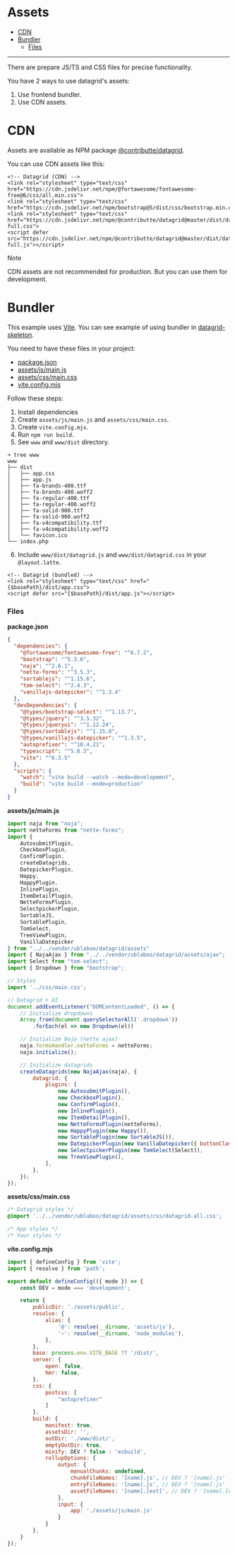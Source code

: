 # Assets

- [CDN](#cdn)
- [Bundler](#bundler)
    - [Files](#files)

-----

There are prepare JS/TS and CSS files for precise functionality.

You have 2 ways to use datagrid's assets:

1. Use frontend bundler.
2. Use CDN assets.

# CDN

Assets are available as NPM package [@contributte/datagrid](https://www.npmjs.com/package/@contributte/datagrid).

You can use CDN assets like this:

```latte
<!-- Datagrid (CDN) -->
<link rel="stylesheet" type="text/css" href="https://cdn.jsdelivr.net/npm/@fortawesome/fontawesome-free@6/css/all.min.css">
<link rel="stylesheet" type="text/css" href="https://cdn.jsdelivr.net/npm/bootstrap@5/dist/css/bootstrap.min.css">
<link rel="stylesheet" type="text/css" href="https://cdn.jsdelivr.net/npm/@contributte/datagrid@master/dist/datagrid-full.css">
<script defer src="https://cdn.jsdelivr.net/npm/@contributte/datagrid@master/dist/datagrid-full.js"></script>
```

> [!NOTE]
> CDN assets are not recommended for production. But you can use them for development.

# Bundler

This example uses [Vite](https://vitejs.dev). You can see example of using bundler in [datagrid-skeleton](https://github.com/contributte/datagrid-skeleton).

You need to have these files in your project:

- [package.json](https://github.com/contributte/datagrid-skeleton/blob/master/package.json)
- [assets/js/main.js](https://github.com/contributte/datagrid-skeleton/blob/master/assets/js/main.js)
- [assets/css/main.css](https://github.com/contributte/datagrid-skeleton/blob/master/assets/css/main.css)
- [vite.config.mjs](https://github.com/contributte/datagrid-skeleton/blob/master/vite.config.mjs)

Follow these steps:

1. Install dependencies
2. Create `assets/js/main.js` and `assets/css/main.css`.
3. Create `vite.config.mjs`.
4. Run `npm run build`.
5. See `www` and `www/dist` directory.

  ```
  ➜ tree www
  www
  ├── dist
  │   ├── app.css
  │   ├── app.js
  │   ├── fa-brands-400.ttf
  │   ├── fa-brands-400.woff2
  │   ├── fa-regular-400.ttf
  │   ├── fa-regular-400.woff2
  │   ├── fa-solid-900.ttf
  │   ├── fa-solid-900.woff2
  │   ├── fa-v4compatibility.ttf
  │   ├── fa-v4compatibility.woff2
  │   └── favicon.ico
  └── index.php
  ```

6. Include `www/dist/datagrid.js` and `www/dist/datagrid.css` in your `@layout.latte`.

  ```latte
  <!-- Datagrid (bundled) -->
  <link rel="stylesheet" type="text/css" href="{$basePath}/dist/app.css">
  <script defer src="{$basePath}/dist/app.js"></script>
  ```

### Files

**package.json**

```json
{
  "dependencies": {
    "@fortawesome/fontawesome-free": "^6.7.2",
    "bootstrap": "^5.3.6",
    "naja": "^2.6.1",
    "nette-forms": "^3.5.3",
    "sortablejs": "^1.15.6",
    "tom-select": "^2.4.3",
    "vanillajs-datepicker": "^1.3.4"
  },
  "devDependencies": {
    "@types/bootstrap-select": "^1.13.7",
    "@types/jquery": "^3.5.32",
    "@types/jqueryui": "^1.12.24",
    "@types/sortablejs": "^1.15.8",
    "@types/vanillajs-datepicker": "^1.3.5",
    "autoprefixer": "^10.4.21",
    "typescript": "^5.8.3",
    "vite": "^6.3.5"
  },
  "scripts": {
    "watch": "vite build --watch --mode=development",
    "build": "vite build --mode=production"
  }
}
```

**assets/js/main.js**

```js
import naja from "naja";
import netteForms from "nette-forms";
import {
	AutosubmitPlugin,
	CheckboxPlugin,
	ConfirmPlugin,
	createDatagrids,
	DatepickerPlugin,
	Happy,
	HappyPlugin,
	InlinePlugin,
	ItemDetailPlugin,
	NetteFormsPlugin,
	SelectpickerPlugin,
	SortableJS,
	SortablePlugin,
	TomSelect,
	TreeViewPlugin,
	VanillaDatepicker
} from "../../vendor/ublaboo/datagrid/assets"
import { NajaAjax } from "../../vendor/ublaboo/datagrid/assets/ajax";
import Select from "tom-select";
import { Dropdown } from "bootstrap";

// Styles
import '../css/main.css';

// Datagrid + UI
document.addEventListener("DOMContentLoaded", () => {
	// Initialize dropdowns
	Array.from(document.querySelectorAll('.dropdown'))
		.forEach(el => new Dropdown(el))

	// Initialize Naja (nette ajax)
	naja.formsHandler.netteForms = netteForms;
	naja.initialize();

	// Initialize datagrids
	createDatagrids(new NajaAjax(naja), {
		datagrid: {
			plugins: [
				new AutosubmitPlugin(),
				new CheckboxPlugin(),
				new ConfirmPlugin(),
				new InlinePlugin(),
				new ItemDetailPlugin(),
				new NetteFormsPlugin(netteForms),
				new HappyPlugin(new Happy()),
				new SortablePlugin(new SortableJS()),
				new DatepickerPlugin(new VanillaDatepicker({ buttonClass: 'btn' })),
				new SelectpickerPlugin(new TomSelect(Select)),
				new TreeViewPlugin(),
			],
		},
	});
});
```

**assets/css/main.css**

```css
/* Datagrid styles */
@import '../../vendor/ublaboo/datagrid/assets/css/datagrid-all.css';

/* App styles */
/* Your styles */
```

**vite.config.mjs**

```js
import { defineConfig } from 'vite';
import { resolve } from 'path';

export default defineConfig(({ mode }) => {
	const DEV = mode === 'development';

	return {
		publicDir: './assets/public',
		resolve: {
			alias: {
				'@': resolve(__dirname, 'assets/js'),
				'~': resolve(__dirname, 'node_modules'),
			},
		},
		base: process.env.VITE_BASE ?? '/dist/',
		server: {
			open: false,
			hmr: false,
		},
		css: {
			postcss: [
				"autoprefixer"
			]
		},
		build: {
			manifest: true,
			assetsDir: '',
			outDir: './www/dist/',
			emptyOutDir: true,
			minify: DEV ? false : 'esbuild',
			rollupOptions: {
				output: {
					manualChunks: undefined,
					chunkFileNames: '[name].js', // DEV ? '[name].js' : '[name]-[hash].js',
					entryFileNames: '[name].js', // DEV ? '[name].js' : '[name].[hash].js',
					assetFileNames: '[name].[ext]', // DEV ? '[name].[ext]' : '[name].[hash].[ext]',
				},
				input: {
					app: './assets/js/main.js'
				}
			}
		},
	}
});
```
